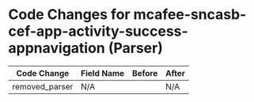 # Code Changes for mcafee-sncasb-cef-app-activity-success-appnavigation (Parser)

| Code Change | Field Name | Before | After |
|-------------|------------|--------|-------|
| removed_parser | N/A |  | N/A |